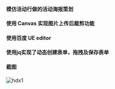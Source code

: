 #### 模仿活动行做的活动海报策划
#### 使用 Canvas 实现图片上传后裁剪功能
#### 使用百度 UE editor
#### 使用jq实现了动态创建表单，拖拽及保存表单
#### 截图
![hdx1]()